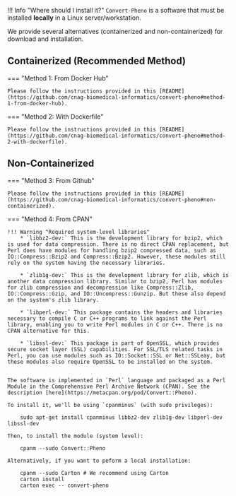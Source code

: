 !!! Info "Where should I install it?"
    `Convert-Pheno` is a software that must be installed **locally** in a Linux server/workstation. 

We provide several alternatives (containerized and non-containerized) for download and installation.

## Containerized (Recommended Method)

=== "Method 1: From Docker Hub"

    Please follow the instructions provided in this [README](https://github.com/cnag-biomedical-informatics/convert-pheno#method-1-from-docker-hub).

=== "Method 2: With Dockerfile"

    Please follow the instructions provided in this [README](https://github.com/cnag-biomedical-informatics/convert-pheno#method-2-with-dockerfile).

## Non-Containerized

=== "Method 3: From Github"

    Please follow the instructions provided in this [README](https://github.com/cnag-biomedical-informatics/convert-pheno#non-containerized).

=== "Method 4: From CPAN"

    !!! Warning "Required system-level libraries"
        * `libbz2-dev:` This is the development library for bzip2, which is used for data compression. There is no direct CPAN replacement, but Perl does have modules for handling bzip2 compressed data, such as IO::Compress::Bzip2 and Compress::Bzip2. However, these modules still rely on the system having the necessary libraries.

        * `zlib1g-dev:` This is the development library for zlib, which is another data compression library. Similar to bzip2, Perl has modules for zlib compression and decompression like Compress::Zlib, IO::Compress::Gzip, and IO::Uncompress::Gunzip. But these also depend on the system's zlib library.

        * `libperl-dev:` This package contains the headers and libraries necessary to compile C or C++ programs to link against the Perl library, enabling you to write Perl modules in C or C++. There is no CPAN alternative for this.

        * `libssl-dev:` This package is part of OpenSSL, which provides secure socket layer (SSL) capabilities. For SSL/TLS related tasks in Perl, you can use modules such as IO::Socket::SSL or Net::SSLeay, but these modules also require OpenSSL to be installed on the system.


    The software is implemented in `Perl` language and packaged as a Perl Module in the Comprehensive Perl Archive Network (CPAN). See the description [here](https://metacpan.org/pod/Convert::Pheno).

    To install it, we'll be using `cpanminus` (with sudo privileges):

        sudo apt-get install cpanminus libbz2-dev zlib1g-dev libperl-dev libssl-dev

    Then, to install the module (system level):

        cpanm --sudo Convert::Pheno

    Alternatively, if you want to peform a local installation:

        cpanm --sudo Carton # We recommend using Carton
        carton install
        carton exec -- convert-pheno

